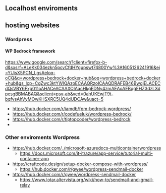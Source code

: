 #

## Localhost enviroments

## hosting websites


### Wordpress

#### WP Bedrock framework

https://www.google.com/search?client=firefox-b-d&sxsrf=ALeKk034ezkn5pcvCfdHYgupswt74800Yw%3A1605126241916&ei=YUisX5PCN_LgsAeloq-oCQ&q=wordpress+bedrock+docker+hub&oq=wordpress+bedrock+docker+hub&gs_lcp=CgZwc3ktYWIQAzoECAAQRzoICAAQDRAFEB46BwgjELACECdQsVBY6Fxg011oAHACeACAAXOIAacHkgEDNy4zmAEAoAEBqgEHZ3dzLXdpesgBBMABAQ&sclient=psy-ab&ved=0ahUKEwjT9t-bqfvsAhVyMOwKHSXRC5UQ4dUDCAw&uact=5

- https://hub.docker.com/r/iamdb/fpm-bedrock-wordpress/
- https://hub.docker.com/r/codefueluk/wordpress-bedrock/
- https://hub.docker.com/r/tiptopcoder/wordpress-bedrock
- 

### Other enviroments Wordpress 

- https://hub.docker.com/_/microsoft-azuredocs-multicontainerwordpress
  - https://docs.microsoft.com/it-it/azure/app-service/tutorial-multi-container-app
- https://craftcode.design/setup-docker-compose-with-wordpress/
  - https://hub.docker.com/r/gwee/wordpress-sendmail-docker
- https://hub.docker.com/r/gwee/wordpress-sendmail-docker
  - https://www.lotar.altervista.org/wiki/how-to/sendmail-and-gmail-relay
